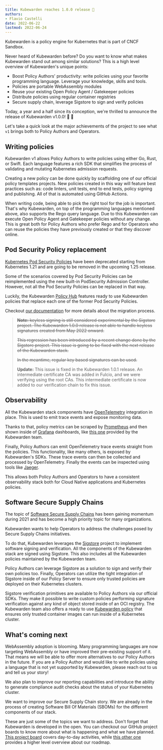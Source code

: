 ```yaml
---
title: Kubewarden reaches 1.0.0 release 🎉
authors:
- Flavio Castelli
date: 2022-06-22
lastmod: 2022-06-24
---
```


Kubewarden is a policy engine for Kubernetes that is part of CNCF Sandbox.

Never heard of Kubewarden before? Do you want to know what makes Kubewarden
stand out among similar solutions?
This is a high level overview of Kubewarden's unique points:

* Boost Policy Authors' productivity: write policies using your favorite
  programming language. Leverage your knowledge, skills and tools.
* Policies are portable WebAssembly modules
* Reuse your existing Open Policy Agent / Gatekeeper policies
* Distribute policies using regular container registries
* Secure supply chain, leverage Sigstore to sign and verify policies

Today, a year and a half since its conception, we're thrilled to announce
the release of Kubewarden v1.0.0! 🎊 🥳

Let's take a quick look at the major achievements of the project to see what `v1`
brings both to Policy Authors and Operators.

## Writing policies

Kubewarden v1 allows Policy Authors to write policies using either Go, Rust, or Swift.
Each language features a rich SDK that simplifies the process of validating and
mutating Kubernetes admission requests.

Creating a new policy can be done quickly by scaffolding one of our official
policy templates projects. New policies created in this way will feature best
practices such as: code linters, unit tests, end to end tests, policy signing
and publishing. All of that is automated using GitHub Actions.

When writing code, being able to pick the right tool for the job is important.
That's why Kubewarden, on top of the programming languages mentioned above,
also supports the Rego query language.
Due to this Kubewarden can execute Open Policy Agent and Gatekeeper
policies without any change.
This is great both for Policy Authors who prefer Rego and for Operators who can
reuse the policies they have previously created or that they discover online.

## Pod Security Policy replacement

[Kubernetes Pod Security Policies](https://kubernetes.io/docs/concepts/security/pod-security-policy/)
have been deprecated starting from Kubernetes 1.21 and
are going to be removed in the upcoming 1.25 release.

Some of the scenarios covered by Pod Security Policies can be reimplemented
using the new built-in PodSecurity Admission Controller. However, not all the
Pod Security Policies can be replaced in that way.

Luckily, the Kubewarden [Policy Hub](https://hub.kubewarden.io/) features
ready to use Kubewarden policies that replace each one of the former Pod
Security Policies.

Checkout [our documentation](https://docs.kubewarden.io/tasksDir/psp-migration)
for more details about the migration process.

> ~~**Note:** keyless signing is still considered experimental by the Sigstore~~
> ~~project. The Kubewarden 1.0.0 release is not able to handle keyless signatures~~
> ~~created from May 2022 onward.~~
>
> ~~This regression has been introduced by a recent change done by the Sigstore
> project. This issue is going to be fixed with the next release of the
> Kubewarden stack.~~
>
> ~~In the meantime, regular key based signatures can be used.~~
> 
> **Update:** This issue is fixed in the Kubewarden 1.0.1 release. An intermediate
> certificate CA was added in Fulcio, and we were verifying using the root
> CAs. This intermediate certificate is now added to our verification chain to fix
> this issue.
> 


## Observability

All the Kubewarden stack components have [OpenTelemetry](https://opentelemetry.io/)
integration in place. This is used to emit trace events and expose monitoring data.

Thanks to that, policy metrics can be scraped by [Prometheus](https://prometheus.io/)
and then shown inside of [Grafana](https://grafana.com/) dashboards, like
[this one](https://grafana.com/grafana/dashboards/15314)
provided by the Kubewarden team.

Finally, Policy Authors can emit OpenTelemetry trace events straight from the policies.
This functionality, like many others, is exposed by Kubewarden's SDKs.
These trace events can then be collected and processed by OpenTelemetry. Finally
the events can be inspected using tools like [Jaeger](https://www.jaegertracing.io/).

This allows both Policy Authors and Operators to have a consistent observability
stack both for Cloud Native applications and Kubernetes policies.

## Software Secure Supply Chains

The topic of [Software Secure Supply Chains](https://www.nist.gov/itl/executive-order-14028-improving-nations-cybersecurity/software-security-supply-chains)
has been gaining momentum during 2021 and has become a high priority topic for
many organizations.

Kubewarden wants to help Operators to address the challenges posed by Secure
Supply Chains initiatives.

To do that, Kubewarden leverages the [Sigstore](https://www.sigstore.dev/)
project to implement software signing and verification.
All the components of the Kubewarden stack are signed using Sigstore. This also includes
all the Kubewarden policies maintained by the Kubewarden team.

Policy Authors can leverage Sigstore as a solution to sign and verify their
own policies too. Finally, Operators can utilize the tight integration of Sigstore
inside of our Policy Server to ensure only trusted policies are deployed on their
Kubernetes clusters.

Sigstore verification primitives are available to Policy Authors via our official
SDKs. They make it possible to write custom policies performing signature verification
against any kind of object stored inside of an OCI registry.
The Kubewarden team also offers a ready to use
[Kubewarden policy](https://github.com/kubewarden/verify-image-signatures)
that ensures only trusted container images can run inside of a Kubernetes cluster.

## What's coming next

WebAssembly adoption is blooming. Many programming languages are now targeting
WebAssembly or have improved their pre-existing support of it. That means we
will be able to offer more alternatives to our Policy Authors in the future.
If you are a Policy Author and would like to write policies
using a language that is not yet supported by Kubewarden, please reach out to us and
tell us your story!

We also plan to improve our reporting capabilities and introduce the ability
to generate compliance audit checks about the status of your Kubernetes
cluster.

We want to improve our Secure Supply Chain story. We are already in the process
of creating Software Bill Of Materials (SBOMs) for the different components
of our stack.

These are just some of the topics we want to address. Don't forget that
Kubewarden is developed in the open. You can checkout our GitHub project boards
to know more about what is happening and what we have planned.
[This project board](https://github.com/orgs/kubewarden/projects/1) covers day-to-day
activities, while [this other one](https://github.com/orgs/kubewarden/projects/2)
provides a higher level overview about our roadmap.
